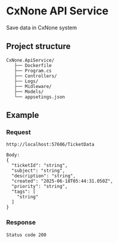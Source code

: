 ﻿
# CxNone API Service 
Save data in CxNone system

## Project structure

```
CxNone.ApiService/
   ├── Dockerfile
   ├── Program.cs
   ├── Controllers/
   ├── Logs/
   ├── Midleware/
   ├── Models/
   └── appsetings.json

```
## Example
### Request
```
http://localhost:57606/TicketData

Body:
{
  "ticketId": "string",
  "subject": "string",
  "description": "string",
  "created": "2025-06-18T05:44:31.050Z",
  "priority": "string",
  "tags": [
    "string"
  ]
}
```
### Response
```
Status code 200
```